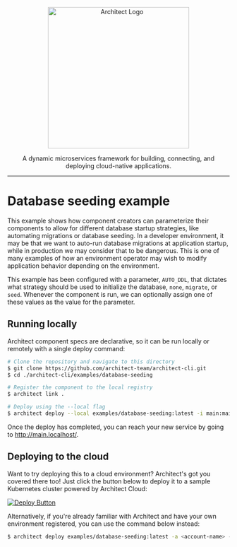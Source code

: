 <p align="center">
  <a href="//architect.io" target="blank"><img src="https://www.architect.io/logo.svg" width="320" alt="Architect Logo" /></a>
</p>

<p align="center">
  A dynamic microservices framework for building, connecting, and deploying cloud-native applications.
</p>

---

# Database seeding example

This example shows how component creators can parameterize their components to allow for different database startup strategies, like automating migrations or database seeding. In a developer environment, it may be that we want to auto-run database migrations at application startup, while in production we may consider that to be dangerous. This is one of many examples of how an environment operator may wish to modify application behavior depending on the environment.

This example has been configured with a parameter, `AUTO_DDL`, that dictates what strategy should be used to initialize the database, `none`, `migrate`, or `seed`. Whenever the component is run, we can optionally assign one of these values as the value for the parameter.

## Running locally

Architect component specs are declarative, so it can be run locally or remotely with a single deploy command:

```sh
# Clone the repository and navigate to this directory
$ git clone https://github.com/architect-team/architect-cli.git
$ cd ./architect-cli/examples/database-seeding

# Register the component to the local registry
$ architect link .

# Deploy using the --local flag
$ architect deploy --local examples/database-seeding:latest -i main:main -p AUTO_DDL=migrate
```

Once the deploy has completed, you can reach your new service by going to http://main.localhost/.

## Deploying to the cloud

Want to try deploying this to a cloud environment? Architect's got you covered there too! Just click the button below to deploy it to a sample Kubernetes cluster powered by Architect Cloud:

[![Deploy Button](https://www.architect.io/deploy-button.svg)](https://cloud.architect.io/examples/components/database-seeding/deploy?tag=latest&interface=main%3Amain&parameter=AUTO_DDL%3Dmigrate)

Alternatively, if you're already familiar with Architect and have your own environment registered, you can use the command below instead:

```sh
$ architect deploy examples/database-seeding:latest -a <account-name> -e <environment-name> -i main:main -p AUTO_DDL=migrate
```
